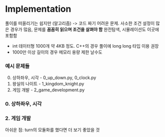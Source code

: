 # Implementation
풀이를 떠올리기는 쉽지만 (알고리즘) -> 코드 짜기 어려운 문제. 
사소한 조건 설정이 많은 경우가 많음, 문제를 **꼼꼼히 읽으며 조건을 살펴야 함** 
완전탐색, 시뮬레이션도 이곳에 포함함
- int 데이터형 1000개 약 4KB 정도. C++의 경우 풀이에 long long 타입 이용 권장
- 1000만 이상 길이의 경우 메모리 용량 제한 날수도

### 예시 문제들
0. 상하좌우, 시각 - 0_up_down.py, 0_clock.py
1. 왕실의 나이트 - 1_kingdom_knight.py
2. 게임 개발 - 2_game_development.py

### 0. 상하좌우, 시각

### 2. 게임 개발
아쉬운 점: turn의 모듈화를 했다면 더 보기 좋았을 것